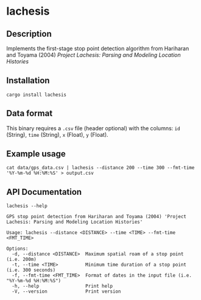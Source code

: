 # lachesis

## Description

Implements the first-stage stop point detection algorithm from Hariharan and Toyama (2004) *Project Lachesis: Parsing and Modeling Location Histories*

## Installation

```
cargo install lachesis  
```

## Data format

This binary requires a `.csv` file (header optional) with the columns: `id` (String), `time` (String), `x` (Float), `y` (Float).

## Example usage

``` {shell}
cat data/gps_data.csv | lachesis --distance 200 --time 300 --fmt-time '%Y-%m-%d %H:%M:%S' > output.csv
```

## API Documentation

```
lachesis --help
```

```
GPS stop point detection from Hariharan and Toyama (2004) 'Project Lachesis: Parsing and Modeling Location Histories'

Usage: lachesis --distance <DISTANCE> --time <TIME> --fmt-time <FMT_TIME>

Options:
  -d, --distance <DISTANCE>  Maximum spatial roam of a stop point (i.e. 200m)
  -t, --time <TIME>          Minimum time duration of a stop point (i.e. 300 seconds)
  -f, --fmt-time <FMT_TIME>  Format of dates in the input file (i.e. "%Y-%m-%d %H:%M:%S")
  -h, --help                 Print help
  -V, --version              Print version
```
